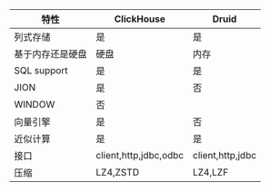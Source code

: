 
特性 | ClickHouse | Druid
---|---|---
列式存储 | 是 | 是
基于内存还是硬盘 | 硬盘 | 内存
SQL support | 是 | 是
JION | 是 | 否
WINDOW | 否 | 
向量引擎 | 是 | 否
近似计算 | 是 | 是
接口| client,http,jdbc,odbc | client,http,jdbc
压缩 | LZ4,ZSTD | LZ4,LZF



